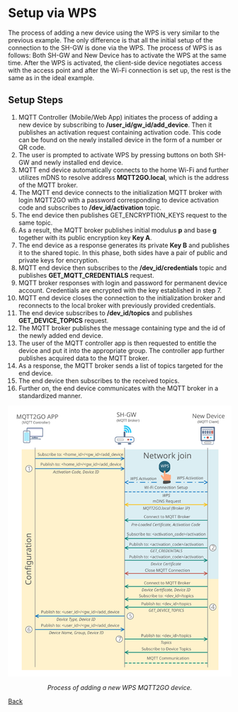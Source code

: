 # Setup via WPS
The process of adding a new device using the WPS is very similar to the previous example. The only difference is that all the initial setup of the connection to the SH-GW is done via the WPS. The process of WPS is as follows: Both SH-GW and New Device has to activate the WPS at the same time. After the WPS is activated, the client-side device negotiates access with the access point and after the Wi-Fi connection is set up, the rest is the same as in the ideal example.

## Setup Steps

1. MQTT Controller (Mobile/Web App) initiates the process of adding a new device by subscribing to __/user_id/gw_id/add_device__. Then it publishes an activation request containing activation code.  This code can be found on the newly installed device in the form of a number or QR code.
1. The user is prompted to activate WPS by pressing buttons on both SH-GW and newly installed end device.
1. MQTT end device automatically connects to the home Wi-Fi and further utilizes mDNS to resolve address __MQTT2GO.local__, which is the address of the MQTT broker.
1. The MQTT end device connects to the initialization MQTT broker with login MQTT2GO with a password corresponding to device activation code and subscribes to __/dev_id/activation__ topic.
1. The end device then publishes GET_ENCRYPTION_KEYS request to the same topic.
1. As a result, the MQTT broker publishes initial modulus __p__ and base __g__ together with its public encryption key __Key A__.
1. The end device as a response generates its private __Key B__ and publishes it to the shared topic. In this phase, both sides have a pair of public and private keys for encryption.
1. MQTT end device then subscribes to the __/dev_id/credentials__ topic and publishes __GET_MQTT_CREDENTIALS__ request.
1. MQTT broker responses with login and password for permanent device account. Credentials are encrypted with the key established in step 7.
1. MQTT end device closes the connection to the initialization broker and reconnects to the local broker with previously provided credentials.
1. The end device subscribes to __/dev_id/topics__ and publishes __GET_DEVICE_TOPICS__ request.
1. The MQTT broker publishes the message containing type and the id of the newly added end device.
1. The user of the MQTT controller app is then requested to entitle the device and put it into the appropriate group.  The controller app further publishes acquired data to the MQTT broker.
1. As a response, the MQTT broker sends a list of topics targeted for the end device.
1. The end device then subscribes to the received topics.
1. Further on, the end device communicates with the MQTT broker in a standardized manner.


<p align="center" >
	<img src="mqtt_wps_setup_cert.svg" alt="Proccess of adding a new WPS MQTT2GO device">
</p>
<p align="center" >
	<em>Process of adding a new WPS MQTT2GO device.</em>
</p>

[Back](./)
